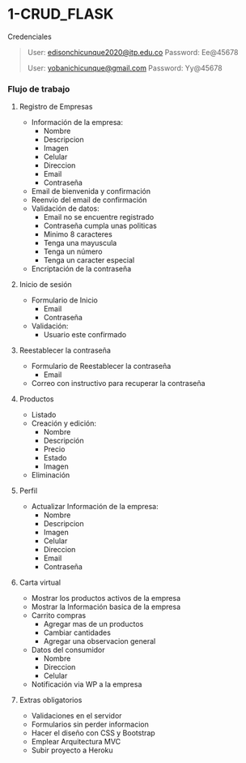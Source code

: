# 1-CRUD_FLASK

Credenciales

>User: edisonchicunque2020@itp.edu.co Password: Ee@45678
>
>User: yobanichicunque@gmail.com Password: Yy@45678

### Flujo de trabajo

1. Registro de Empresas
    - Información de la empresa:
        - Nombre
        - Descripcion
        - Imagen
        - Celular
        - Direccion
        - Email
        - Contraseña
    - Email de bienvenida y confirmación
    - Reenvio del email de confirmación
    - Validación de datos:
        - Email no se encuentre registrado
        - Contraseña cumpla unas politicas
        - Minimo 8 caracteres
        - Tenga una mayuscula
        - Tenga un número
        - Tenga un caracter especial
    - Encriptación de la contraseña

2. Inicio de sesión
    - Formulario de Inicio
        - Email
        - Contraseña
    - Validación:
        - Usuario este confirmado

3. Reestablecer la contraseña
    - Formulario de Reestablecer la contraseña
        - Email
    - Correo con instructivo para recuperar la contraseña

4. Productos
    - Listado
    - Creación y edición: 
        - Nombre
        - Descripción
        - Precio
        - Estado
        - Imagen
    - Eliminación

5. Perfil
    - Actualizar Información de la empresa:
        - Nombre
        - Descripcion
        - Imagen
        - Celular
        - Direccion
        - Email
        - Contraseña

6. Carta virtual
    - Mostrar los productos activos de la empresa
    - Mostrar la Información basica de la empresa
    - Carrito compras
        - Agregar mas de un productos
        - Cambiar cantidades
        - Agregar una observacion general
    - Datos del consumidor
        - Nombre
        - Direccion
        - Celular
    - Notificación via WP a la empresa

7. Extras obligatorios
    - Validaciones en el servidor
    - Formularios sin perder informacion
    - Hacer el diseño con CSS y Bootstrap
    - Emplear Arquitectura MVC
    - Subir proyecto a Heroku

